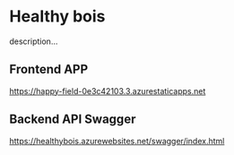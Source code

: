 # Healthy bois
description...

## Frontend APP
https://happy-field-0e3c42103.3.azurestaticapps.net

## Backend API Swagger
https://healthybois.azurewebsites.net/swagger/index.html